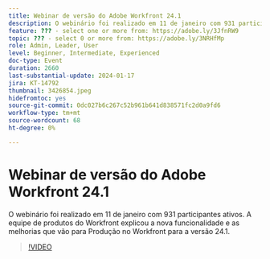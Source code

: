 ```yaml
---
title: Webinar de versão do Adobe Workfront 24.1
description: O webinário foi realizado em 11 de janeiro com 931 participantes ativos. A equipe de produtos do Workfront explicou a nova funcionalidade e as melhorias que vão para Produção no Workfront para a versão 24.1.
feature: ??? - select one or more from: https://adobe.ly/3JfnRW9
topic: ??? - select 0 or more from: https://adobe.ly/3NRHfMp
role: Admin, Leader, User
level: Beginner, Intermediate, Experienced
doc-type: Event
duration: 2660
last-substantial-update: 2024-01-17
jira: KT-14792
thumbnail: 3426854.jpeg
hidefromtoc: yes
source-git-commit: 0dc027b6c267c52b961b641d838571fc2d0a9fd6
workflow-type: tm+mt
source-wordcount: 68
ht-degree: 0%

---
```



# Webinar de versão do Adobe Workfront 24.1

O webinário foi realizado em 11 de janeiro com 931 participantes ativos. A equipe de produtos do Workfront explicou a nova funcionalidade e as melhorias que vão para Produção no Workfront para a versão 24.1.

>[!VIDEO](https://video.tv.adobe.com/v/3426854/?learn=on)
